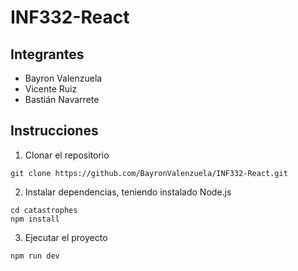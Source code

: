 # INF332-React

## Integrantes
- Bayron Valenzuela
- Vicente Ruiz
- Bastián Navarrete

## Instrucciones
1. Clonar el repositorio
```
git clone https://github.com/BayronValenzuela/INF332-React.git
```

2. Instalar dependencias, teniendo instalado Node.js
```
cd catastrophes
npm install
```

3. Ejecutar el proyecto
```
npm run dev
```